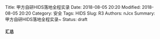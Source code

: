 Title: 甲方自研HIDS落地全程实录
Date: 2018-08-05 20:20
Modified: 2018-08-05 20:20
Category: 安全
Tags: HIDS
Slug: R3 
Authors: nJcx
Summary: 甲方自研HIDS落地全程实录~
Status: draft


#### 汇总

